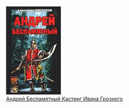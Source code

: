 ![](Андрей%20Беспамятный%20Кастинг%20Ивана%20Грозного.jpg)  
[Андрей Беспамятный Кастинг Ивана Грозного](Андрей%20Беспамятный%20Кастинг%20Ивана%20Грозного.md)
